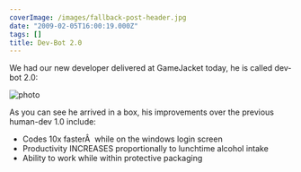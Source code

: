 ```yaml
---
coverImage: /images/fallback-post-header.jpg
date: "2009-02-05T16:00:19.000Z"
tags: []
title: Dev-Bot 2.0
---
```


We had our new developer delivered at GameJacket today, he is called dev-bot 2.0:

<!-- more -->

![photo](/wp-content/uploads/2009/02/photo.jpg "photo")

As you can see he arrived in a box, his improvements over the previous human-dev 1.0 include:

- Codes 10x fasterÂ  while on the windows login screen
- Productivity INCREASES proportionally to lunchtime alcohol intake
- Ability to work while within protective packaging
